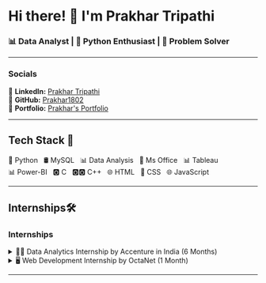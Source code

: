 # Hi there! 👋 I'm Prakhar Tripathi

### 📊 Data Analyst | 🐍 Python Enthusiast | 🧩 Problem Solver

---

### Socials

🔗 **LinkedIn:** [Prakhar Tripathi](https://www.linkedin.com/in/prakhar-tripathi-/)  
🔗 **GitHub:** [Prakhar1802](https://github.com/Prakhar1802)  
📂 **Portfolio:** [Prakhar's Portfolio](https://prakhar1802.github.io/Prakhar-0.2/)

---

## Tech Stack 🚀

🐍 Python &nbsp; 🛢️ MySQL &nbsp; 📊 Data Analysis &nbsp; 📎 Ms Office &nbsp; 📊 Tableau  
📊 Power-BI &nbsp; 🅾️ C &nbsp; 🅾️🅾️ C++ &nbsp; 🌐 HTML &nbsp; 🎨 CSS &nbsp; 🌐 JavaScript 

---


## Internships🛠️

### Internships
<details>
  <summary>👨‍💼 Data Analytics Internship by Accenture in India (6 Months)</summary>
  Completed data analyst training equipping skills in data collection, analysis, visualization, and interpretation.
</details>

<details>
  <summary>🖥️ Web Development Internship by OctaNet (1 Month)</summary>
  Proficient in HTML, CSS, and JavaScript through hands-on experience and expert guidance.
</details>

---

